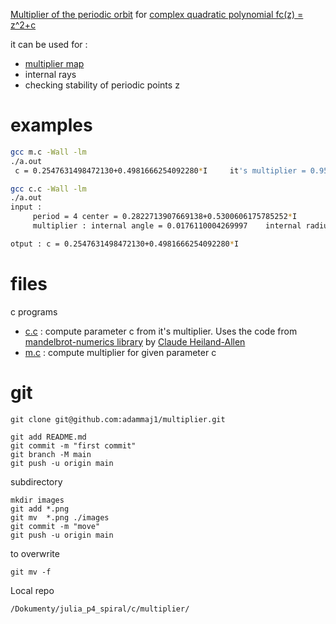 

[Multiplier of the periodic orbit](https://en.wikipedia.org/wiki/Periodic_points_of_complex_quadratic_mappings#Stability_of_periodic_points_(orbit)_-_multiplier) for [complex quadratic polynomial fc(z) = z^2+c](https://en.wikipedia.org/wiki/Complex_quadratic_polynomial)

it can be used for : 
* [multiplier map](https://commons.wikimedia.org/wiki/File:Mandelbrot_set_-_multiplier_map.png)
* internal rays
* checking stability of periodic points z


# examples

```bash
gcc m.c -Wall -lm
./a.out
 c = 0.2547631498472130+0.4981666254092280*I 	 it's multiplier = 0.9527732719049150+0.1058597981813492*I 	 internal radius r = 0.9586361168490332 	 internal angle = 0.0176110004269997  period = 4
```

```bash
gcc c.c -Wall -lm
./a.out
input : 
	 period = 4 center = 0.2822713907669138+0.5300606175785252*I
	 multiplier : internal angle = 0.0176110004269997 	 internal radius = 0.9586361168490332

otput : c = 0.2547631498472130+0.4981666254092280*I
```




# files

c programs 
* [c.c](./src/c.c) : compute parameter c from it's multiplier. Uses the code from [mandelbrot-numerics library](https://code.mathr.co.uk/mandelbrot-numerics) by [Claude Heiland-Allen](https://mathr.co.uk/)
* [m.c](./src/m.c) : compute multiplier for given parameter c

# git 


```git
git clone git@github.com:adammaj1/multiplier.git
```



```git
git add README.md
git commit -m "first commit"
git branch -M main
git push -u origin main
```




subdirectory

```git
mkdir images
git add *.png
git mv  *.png ./images
git commit -m "move"
git push -u origin main
```


to overwrite

```git
git mv -f 
```

Local repo 
```
/Dokumenty/julia_p4_spiral/c/multiplier/
```


